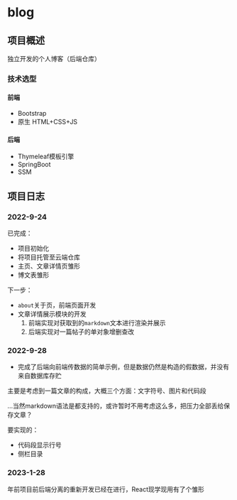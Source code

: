 # blog
## 项目概述
独立开发的个人博客（后端仓库）
### 技术选型
#### 前端
- Bootstrap
- 原生 HTML+CSS+JS
#### 后端
- Thymeleaf模板引擎
- SpringBoot
- SSM

## 项目日志
### 2022-9-24
已完成：
- 项目初始化
- 将项目托管至云端仓库
- 主页、文章详情页雏形
- 博文表雏形

下一步：
- `about`关于页，前端页面开发
- 文章详情展示模块的开发
  1. 前端实现对获取到的`markdown`文本进行渲染并展示
  2. 后端实现对一篇帖子的单对象增删查改

### 2022-9-28

- 完成了后端向前端传数据的简单示例，但是数据仍然是构造的假数据，并没有来自数据库存贮

主要是考虑到一篇文章的构成，大概三个方面：文字符号、图片和代码段

…当然markdown语法是都支持的，或许暂时不用考虑这么多，把压力全部丢给保存文章？

要实现的：

- 代码段显示行号
- 侧栏目录

### 2023-1-28

年前项目前后端分离的重新开发已经在进行，React现学现用有了个雏形
